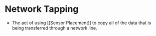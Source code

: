 # Network Tapping
- The act of using [[Sensor Placement]] to copy all of the data that is being transferred through a network line.